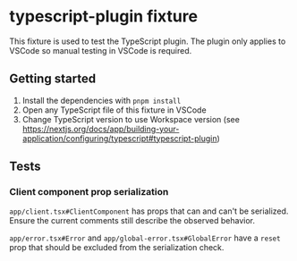 # typescript-plugin fixture

This fixture is used to test the TypeScript plugin.
The plugin only applies to VSCode so manual testing in VSCode is required.

## Getting started

1. Install the dependencies with `pnpm install`
2. Open any TypeScript file of this fixture in VSCode
3. Change TypeScript version to use Workspace version (see https://nextjs.org/docs/app/building-your-application/configuring/typescript#typescript-plugin)

## Tests

### Client component prop serialization

`app/client.tsx#ClientComponent` has props that can and can't be serialized.
Ensure the current comments still describe the observed behavior.

`app/error.tsx#Error` and `app/global-error.tsx#GlobalError` have a `reset` prop
that should be excluded from the serialization check.
